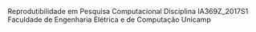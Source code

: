  Reprodutibilidade em Pesquisa Computacional
 Disciplina IA369Z_2017S1
 Faculdade de Engenharia Elétrica e de Computação Unicamp
 
 
